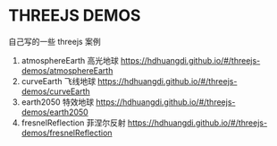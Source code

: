 # THREEJS DEMOS

自己写的一些 threejs 案例

1. atmosphereEarth 高光地球 https://hdhuangdi.github.io/#/threejs-demos/atmosphereEarth
2. curveEarth 飞线地球 https://hdhuangdi.github.io/#/threejs-demos/curveEarth
3. earth2050 特效地球 https://hdhuangdi.github.io/#/threejs-demos/earth2050
4. fresnelReflection 菲涅尔反射 https://hdhuangdi.github.io/#/threejs-demos/fresnelReflection
